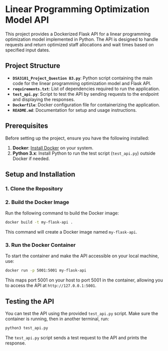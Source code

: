 # Linear Programming Optimization Model API

This project provides a Dockerized Flask API for a linear programming optimization model implemented in Python. The API is designed to handle requests and return optimized staff allocations and wait times based on specified input dates.

## Project Structure

- **`DSA3101_Project_Question B3.py`**: Python script containing the main code for the linear programming optimization model and Flask API.
- **`requirements.txt`**: List of dependencies required to run the application.
- **`test_api.py`**: Script to test the API by sending requests to the endpoint and displaying the responses.
- **`Dockerfile`**: Docker configuration file for containerizing the application.
- **`README.md`**: Documentation for setup and usage instructions.

## Prerequisites

Before setting up the project, ensure you have the following installed:

1. **Docker**: [Install Docker](https://docs.docker.com/get-docker/) on your system.
2. **Python 3.x**: Install Python to run the test script (`test_api.py`) outside Docker if needed.

## Setup and Installation

### 1. Clone the Repository

### 2. Build the Docker Image
Run the following command to build the Docker image:
```bash
docker build -t my-flask-api .
```
This command will create a Docker image named `my-flask-api`.

### 3. Run the Docker Container
To start the container and make the API accessible on your local machine, use:
```bash
docker run -p 5001:5001 my-flask-api
```
This maps port 5001 on your host to port 5001 in the container, allowing you to access the API at `http://127.0.0.1:5001`.

## Testing the API
You can test the API using the provided `test_api.py` script.
Make sure the container is running, then in another terminal, run:
```bash
python3 test_api.py
```
The `test_api.py` script sends a test request to the API and prints the response.
